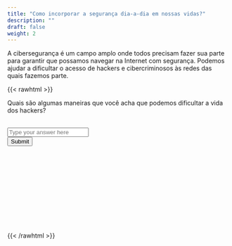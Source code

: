 ```yaml
---
title: "Como incorporar a segurança dia-a-dia em nossas vidas?"
description: ""
draft: false
weight: 2
---
```

<!-- Links for javascript needed for logic -->
<script type="text/javascript" src="../_incorporate-security.js"></script>

A cibersegurança é um campo amplo onde todos precisam fazer sua parte para garantir que possamos navegar na Internet com segurança. Podemos ajudar a dificultar o acesso de hackers e cibercriminosos às redes das quais fazemos parte. 

{{< rawhtml >}}
<div>
  <form name="form1" accept-charset="UTF-8">
    Quais são algumas maneiras que você acha que podemos dificultar a vida dos hackers?
 </br>
 </br>
 </form>

 <input id="text_field" type="text" name="name1" placeholder="Type your answer here">
 
 <!-- Enter button -->
 <div>
   <button id="submit_button" type="button" onclick="displaySection()">Submit</button>
 </div>
</br>
 
 <!-- Hidden section with sample answers -->
 <div class="sample_answers" id="sample_answers" style="visibility:hidden">
   <p>Nice answer! Some other answers to consider are:</p>
   <ul>
     <li>Use long passwords that are not easy to guess</li>
     <li>Avoid leaving sensitive information in places that are not secure (written down, plain documents, notes apps)</li>
     <li>Turn on sign in notifications and things like two factor authentication</li>
     <li>Be careful when opening suspicious links in emails and text messages</li>
     <li>Make sure to keep your devices updated to the most recent software versions</li>
   </ul>
 </div>
</div>
{{< /rawhtml >}}
